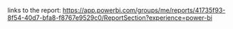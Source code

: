 links to the report: 
https://app.powerbi.com/groups/me/reports/41735f93-8f54-40d7-bfa8-f8767e9529c0/ReportSection?experience=power-bi
